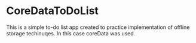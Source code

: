 # CoreDataToDoList

This is a simple to-do list app created to practice implementation of offline storage techinuqes. In this case coreData was used.
